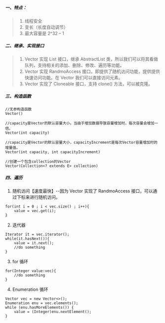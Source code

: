 ##### 一、特点：
> 1. 线程安全
> 2. 变长（长度自动调节）
> 3. 最大容量是 2^32 – 1

##### 二、继承、实现接口
> 1. Vector 实现 List 接口，继承 AbstractList 类，所以我们可以将其看做队列，支持相关的添加、删除、修改、遍历等功能。
> 2. Vector 实现 RandmoAccess 接口，即提供了随机访问功能，提供提供快速访问功能。在 Vector 我们可以直接访问元素。
> 3. Vector 实现了 Cloneable 接口，支持 clone() 方法，可以被克隆。

##### 三、构造函数
```
//无参构造函数
Vector()

//capacity是Vector的默认容量大小。当由于增加数据导致容量增加时，每次容量会增加一倍。
Vector(int capacity)

//capacity是Vector的默认容量大小，capacityIncrement是每次Vector容量增加时的增量值。
Vector(int capacity, int capacityIncrement)

//创建一个包含collection的Vector
Vector(Collection<? extends E> collection)
```

##### 四、遍历
1. 随机访问【速度最快】--因为 Vector 实现了 RandmoAccess 接口，可以通过下标来进行随机访问。
```
for(int i = 0 ; i < vec.size() ; i++){
    value = vec.get(i);
}
```
2. 迭代器
```
Iterator it = vec.iterator();
while(it.hasNext()){
    value = it.next();
    //do something
}
```
3. for 循环
```
for(Integer value:vec){
    //do something
}
```
4. Enumeration 循环
```
Vector vec = new Vector<>();
Enumeration enu = vec.elements();
while (enu.hasMoreElements()) {
    value = (Integer)enu.nextElement();
}
```
